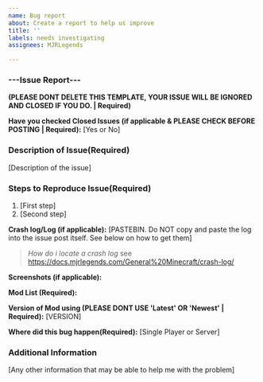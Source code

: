 ```yaml
---
name: Bug report
about: Create a report to help us improve
title: ''
labels: needs investigating
assignees: MJRLegends

---
```


### ---Issue Report---
**(PLEASE DONT DELETE THIS TEMPLATE, YOUR ISSUE WILL BE IGNORED AND CLOSED IF YOU DO. | Required)**

**Have you checked Closed Issues (if applicable & PLEASE CHECK BEFORE POSTING | Required):** [Yes or No]

### Description of Issue(Required)
[Description of the issue]

### Steps to Reproduce Issue(Required)
1. [First step]
2. [Second step]

**Crash log/Log (if applicable):** [PASTEBIN. Do NOT copy and paste the log into the issue post itself. See below on how to get them]
> *How do i locate a crash log* see https://docs.mjrlegends.com/General%20Minecraft/crash-log/

**Screenshots (if applicable):** 

**Mod List (Required):** 

**Version of Mod using (PLEASE DONT USE 'Latest' OR 'Newest' | Required):** [VERSION]

**Where did this bug happen(Required):** [Single Player or Server]

### Additional Information
[Any other information that may be able to help me with the problem]

